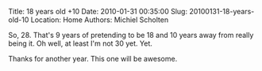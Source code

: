 Title: 18 years old +10
Date: 2010-01-31 00:35:00
Slug: 20100131-18-years-old-10
Location: Home
Authors: Michiel Scholten

<p>So, 28. That's 9 years of pretending to be 18 and 10 years away from really being it. Oh well, at least I'm not 30 yet. Yet.</p>

<p>Thanks for another year. This one will be awesome.</p>